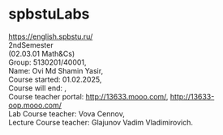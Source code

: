 # spbstuLabs
https://english.spbstu.ru/
<br>
2ndSemester
<br>
(02.03.01 Math&Cs)
<br>
Group: 5130201/40001,
<br>
Name: Ovi Md Shamin Yasir,
<br>
Course started: 01.02.2025,
<br>
Course will end:          ,
<br>
Course teacher portal: http://13633.mooo.com/, http://13633-oop.mooo.com/
<br>
Lab Course teacher: Vova Cennov,
<br>
Lecture Course teacher: Glajunov Vadim Vladimirovich.
